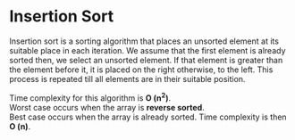 # Insertion Sort  

Insertion sort is a sorting algorithm that places an unsorted element at its suitable place in each iteration. We assume that the first element is already sorted 
then, we select an unsorted element. If that element is greater than the element before it, it is placed on the right otherwise, to the left. This process is repeated
till all elements are in their suitable position.  

Time complexity for this algorithm is **O (n<sup>2</sup>)**.  
Worst case occurs when the array is **reverse sorted**.  
Best case occurs when the array is already sorted. Time complexity is then **O (n)**.  

